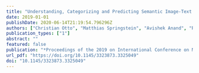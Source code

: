```yaml
---
title: "Understanding, Categorizing and Predicting Semantic Image-Text Relations"
date: 2019-01-01
publishDate: 2020-06-14T21:19:54.796296Z
authors: ["Christian Otto", "Matthias Springstein", "Avishek Anand", "Ralph Ewerth"]
publication_types: ["1"]
abstract: ""
featured: false
publication: "*Proceedings of the 2019 on International Conference on Multimedia Retrieval, ICMR 2019, Ottawa, ON, Canada, June 10-13, 2019*"
url_pdf: "https://doi.org/10.1145/3323873.3325049"
doi: "10.1145/3323873.3325049"
---
```


